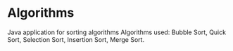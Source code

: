 # Algorithms
  Java application for sorting algorithms
  Algorithms used: 
    Bubble Sort,
    Quick Sort,
    Selection Sort,
    Insertion Sort,
    Merge Sort.
